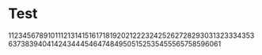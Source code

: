 # Test

112345678910111213141516171819202122232425262728293031323334353637383940414243444546474849505152535455565758596061